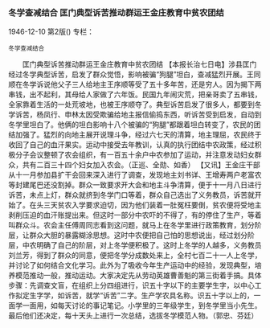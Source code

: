 ### 冬学查减结合  匡门典型诉苦推动群运王金庄教育中贫农团结

1946-12-10
第2版()
专栏：

    冬学查减结合
　　匡门典型诉苦推动群运王金庄教育中贫农团结
    【本报长治七日电】涉县匡门经过冬学典型诉苦，启发了群众觉悟，影响被骗“狗腿”坦白，查减猛烈开展。王同顺在冬学诉说他父子三人给地主王序顺等受了五十多年苦，还是穷人。因为揭下两串钱，出不起利，其母给人家做了六年饭。民国九年闹灾荒，把亲哥卖了五串钱，全家靠着生活的一处荒坡地，也被王序顺夺了。典型诉苦启发了很多人，都要到冬学诉苦，杨凤行、申林太因受欺骗给地主报信偷捣东西，听诉苦受到启发，自动到冬学里坦白了。他俩的坦白影响十八个被骗的“狗腿”都跟着坦白转变了，农民的团结加强了。猛烈的向地主展开说理斗争，经过六七天的清算，地主理屈，农民终于收回了自己的血汗果实。运动中接受去年教训，认真的执行团结中农政策，经过积极分子会议整顿了农会组织，有一百五十余户中农参加了运动，并注意发动妇女群众，共有二百三十四个妇女加入农会。（正巡、全勋、如香）
    【又讯】王金庄干部从十一月参加县扩干会回来深入进行了调查，发现地主刘书详、王增寿两户老富农等封建尾巴还没割掉。群众一致要求开大会和地主斗争清算，便于十一月八日进行诉苦，未点上灯，群众就挤到冬学门口等着，群众自己选出了义务教员，诉苦就开始了。在头三天贫农入学要求迫切，因为他们装着一肚冤枉要倒，贫农便将受地主剥削压迫的血汗账提出来。但这时一部分中农吓的不得了，有的停住了生产，等着叫群众斗。农会主任傅周同志看到这问题，就马上在冬学里进行政策教育，划分阶层，让群众大胆的暴露糊涂思想。这时中农便把自己怕的思想说出，经过划分阶层，中农明确了自己的阶层，对上冬学便积极了。这时上冬学的人越多，义务教员刘兰芳，得到了群众的同意，便把冬学分成数处来上，全村七百二十一人上冬学，并讨论了如何结合文化学习。此外为了吸收今年生产运动中的经验，发现典型，培养模范推动一般，推动运动。大家决定先从劳动英雄曹善魁的第三街着手搞。具体步骤：先调查文盲，在组织上分四组进行，识五十字以下的主要学生字，以中心工作拟定生字学，如诉苦，就学“诉苦”二字。生产学农具名称。识五十字以上的，一面学一面用，如每天讨论的事记笔记。小学里的三年级学生，到冬学里当小先生。最后他们还决定，每十天头上进行一次总结，选拔冬学模范人物。（郭忠、芬廷）
